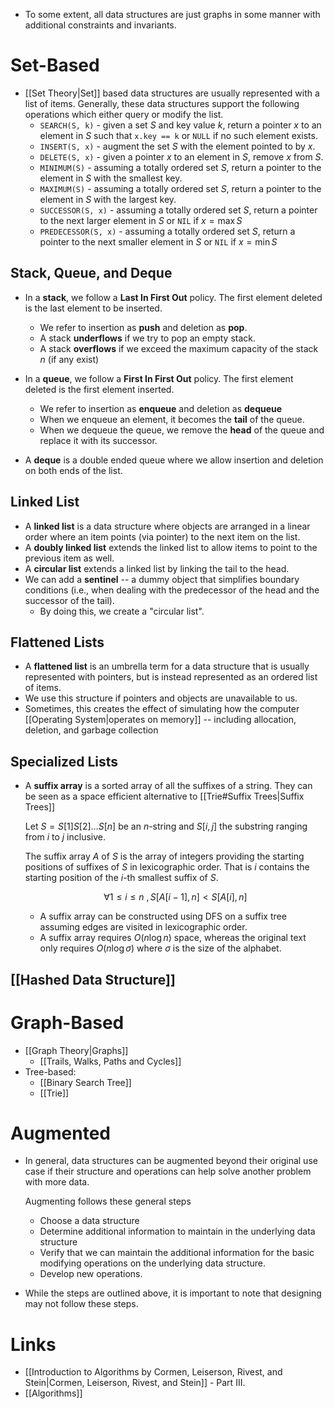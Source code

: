 * To some extent, all data structures are just graphs in some manner with additional constraints and invariants.
# Set-Based
* [[Set Theory|Set]] based data structures are usually represented with a list of items. Generally, these data structures support the following operations which either query or modify the list. 
	* `SEARCH(S, k)` - given a set $S$ and key value $k$, return a pointer $x$ to an element in $S$ such that `x.key == k` or `NULL`  if no such element exists.
	* `INSERT(S, x)` - augment the set $S$ with the element pointed to by $x$.
	* `DELETE(S, x)` - given a pointer $x$ to an element in $S$, remove $x$ from $S$.
	* `MINIMUM(S)` - assuming a totally ordered set $S$, return a pointer to the element in $S$ with the smallest key.
	* `MAXIMUM(S)` - assuming a totally ordered set $S$, return a pointer to the element in $S$ with the largest key.
	* `SUCCESSOR(S, x)` - assuming a totally ordered set $S$, return a pointer to the next larger element in $S$ or `NIL` if $x=\max S$ 
	* `PREDECESSOR(S, x)` - assuming a totally ordered set $S$, return a pointer to the next smaller element in $S$ or `NIL` if $x=\min S$ 

## Stack, Queue, and Deque
* In a **stack**, we follow a **Last In First Out** policy. The first element deleted is the last element to be inserted.
	* We refer to insertion as **push** and deletion as **pop**.
	* A stack **underflows** if we try to pop an empty stack.
	* A stack **overflows** if we exceed the maximum capacity of the stack $n$ (if any exist)

* In a **queue**, we follow a **First In First Out** policy. The first element deleted is the first element inserted.
	* We refer to insertion as **enqueue** and deletion as **dequeue**
	* When we enqueue an element, it becomes the **tail** of the queue.
	* When we dequeue the queue, we remove the **head** of the queue and replace it with its successor.

* A **deque** is a double ended queue where we allow insertion and deletion on both ends of the list. 

## Linked List
* A **linked list** is a data structure where objects are arranged in a linear order where an item points (via pointer) to the next item on the list.
* A **doubly linked list** extends the linked list to allow items to point to the previous item as well. 
* A **circular list** extends a linked list by linking the tail to the head. 
* We can add a **sentinel** -- a dummy object that simplifies boundary conditions (i.e., when dealing with the predecessor of the head and the successor of the tail). 
	* By doing this, we create a "circular list". 

## Flattened Lists
* A **flattened list** is an umbrella term for a data structure that is usually represented with pointers, but is instead represented as an ordered list of items.
* We use this structure if pointers and objects are unavailable to us.
* Sometimes, this creates the effect of simulating how the computer [[Operating System|operates on memory]] -- including allocation, deletion, and garbage collection 

## Specialized Lists
* A **suffix array** is a sorted array of all the suffixes of a string. They can be seen as a space efficient alternative to [[Trie#Suffix Trees|Suffix Trees]]
  
  Let $S=S[1]S[2]\dots S[n]$ be an $n$-string and $S[i,j]$ the substring ranging from $i$ to $j$ inclusive.
  
  The suffix array $A$ of $S$ is the array of integers providing the starting positions of suffixes of $S$ in lexicographic order. That is $i$ contains the starting position of the $i$-th smallest suffix of $S$.
  
  $$
  \forall 1\le i \le n \ , S[A[i-1],n] < S[A[i],n]
  $$
	* A suffix array can be constructed using DFS on a suffix tree assuming edges are visited in lexicographic order. 
	* A suffix array requires $O(n\log n)$ space, whereas the original text only requires $O(n\log \sigma)$ where $\sigma$ is the size of the alphabet. 

## [[Hashed Data Structure]]

# Graph-Based
* [[Graph Theory|Graphs]]
	* [[Trails, Walks, Paths and Cycles]]
* Tree-based:
	* [[Binary Search Tree]]
	* [[Trie]]

# Augmented
* In general, data structures can be augmented beyond their original use case if their structure and operations can help solve another problem with more data.
  
  Augmenting follows these general steps
	* Choose a data structure
	* Determine additional information to maintain in the underlying data structure
	* Verify that we can maintain the additional information for the basic modifying operations on the underlying data structure. 
	* Develop new operations.

* While the steps are outlined above, it is important to note that designing may not follow these steps. 
# Links
* [[Introduction to Algorithms by Cormen, Leiserson, Rivest, and Stein|Cormen, Leiserson, Rivest, and Stein]] - Part III.
* [[Algorithms]]